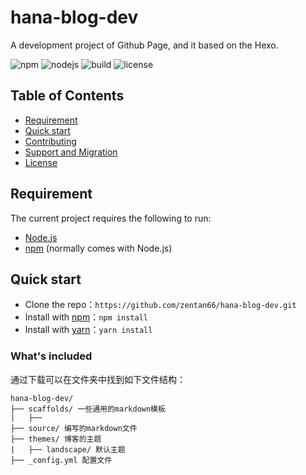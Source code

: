 # hana-blog-dev
A development project of Github Page, and it based on the Hexo.

![npm](https://img.shields.io/badge/npm-v6.1.0-blue.svg) ![nodejs](https://img.shields.io/badge/node.js%20support-0.10--10.6.0-brightgreen.svg) ![build](https://img.shields.io/badge/build-passing-brightgreen.svg) ![license](https://img.shields.io/badge/license-MIT-blue.svg)



## Table of Contents

- [Requirement](#requirement)
- [Quick start](#quick-start)
- [Contributing](#Contributing)
- [Support and Migration](#support-and-migration)
- [License](#License)

## Requirement

The current project requires the following to run:

- [Node.js](https://nodejs.org/en/)
- [npm](https://www.npmjs.com) (normally comes with Node.js)



## Quick start

- Clone the repo：`https://github.com/zentan66/hana-blog-dev.git`
- Install with [npm](https://www.npmjs.com)：`npm install`
- Install with [yarn](https://github.com/yarnpkg/yarn)：`yarn install`



### What's included

通过下载可以在文件夹中找到如下文件结构：

```
hana-blog-dev/
├── scaffolds/ 一些通用的markdown模板
|   ├── 
├── source/ 编写的markdown文件
├── themes/ 博客的主题
|   ├── landscape/ 默认主题
├── _config.yml 配置文件
```
